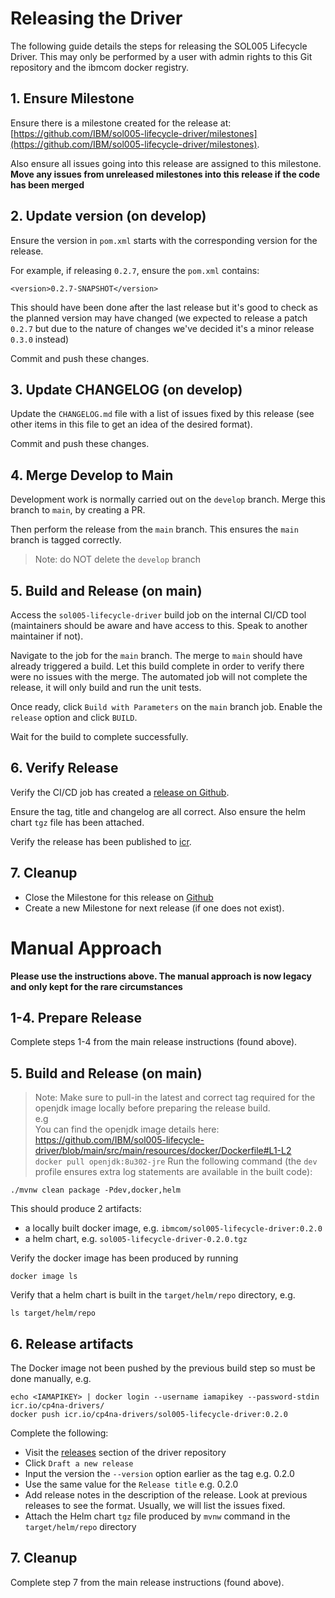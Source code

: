 # Releasing the Driver

The following guide details the steps for releasing the SOL005 Lifecycle Driver. This may only be performed by a user with admin rights to this Git repository and the ibmcom docker registry.

## 1. Ensure Milestone

Ensure there is a milestone created for the release at: [https://github.com/IBM/sol005-lifecycle-driver/milestones](https://github.com/IBM/sol005-lifecycle-driver/milestones).

Also ensure all issues going into this release are assigned to this milestone. **Move any issues from unreleased milestones into this release if the code has been merged**

## 2. Update version (on develop)

Ensure the version in `pom.xml` starts with the corresponding version for the release.

For example, if releasing `0.2.7`, ensure the `pom.xml` contains:

```
<version>0.2.7-SNAPSHOT</version>
```

This should have been done after the last release but it's good to check as the planned version may have changed (we expected to release a patch `0.2.7` but due to the nature of changes we've decided it's a minor release `0.3.0` instead)

Commit and push these changes.

## 3. Update CHANGELOG (on develop)

Update the `CHANGELOG.md` file with a list of issues fixed by this release (see other items in this file to get an idea of the desired format).

Commit and push these changes.

## 4. Merge Develop to Main

Development work is normally carried out on the `develop` branch. Merge this branch to `main`, by creating a PR.

Then perform the release from the `main` branch. This ensures the `main` branch is tagged correctly.

> Note: do NOT delete the `develop` branch

## 5. Build and Release (on main)  

Access the `sol005-lifecycle-driver` build job on the internal CI/CD tool (maintainers should be aware and have access to this. Speak to another maintainer if not).

Navigate to the job for the `main` branch. The merge to `main` should have already triggered a build. Let this build complete in order to verify there were no issues with the merge. The automated job will not complete the release, it will only build and run the unit tests.

Once ready, click `Build with Parameters` on the `main` branch job. Enable the `release` option and click `BUILD`.

Wait for the build to complete successfully.

## 6. Verify Release

Verify the CI/CD job has created a [release on Github](https://github.com/IBM/sol005-lifecycle-driver/releases).

Ensure the tag, title and changelog are all correct. Also ensure the helm chart `tgz` file has been attached.

Verify the release has been published to [icr](icr.io/cp4na-drivers).

## 7. Cleanup

- Close the Milestone for this release on [Github](https://github.com/IBM/sol005-lifecycle-driver/milestones)
- Create a new Milestone for next release (if one does not exist).

# Manual Approach

**Please use the instructions above. The manual approach is now legacy and only kept for the rare circumstances**

## 1-4. Prepare Release

Complete steps 1-4 from the main release instructions (found above).

## 5. Build and Release (on main)  

> Note: Make sure to pull-in the latest and correct tag required for the openjdk image locally before preparing the release build.  
> e.g  
> You can find the openjdk image details here: https://github.com/IBM/sol005-lifecycle-driver/blob/main/src/main/resources/docker/Dockerfile#L1-L2  
> `docker pull openjdk:8u302-jre`
Run the following command (the `dev` profile ensures extra log statements are available in the built code):
```
./mvnw clean package -Pdev,docker,helm
```

This should produce 2 artifacts:
- a locally built docker image, e.g. `ibmcom/sol005-lifecycle-driver:0.2.0`
- a helm chart, e.g. `sol005-lifecycle-driver-0.2.0.tgz`

Verify the docker image has been produced by running
```
docker image ls
```

Verify that a helm chart is built in the `target/helm/repo` directory, e.g.
```
ls target/helm/repo
```

## 6. Release artifacts

The Docker image not been pushed by the previous build step so must be done manually, e.g.
```
echo <IAMAPIKEY> | docker login --username iamapikey --password-stdin icr.io/cp4na-drivers/
docker push icr.io/cp4na-drivers/sol005-lifecycle-driver:0.2.0
```

Complete the following:

- Visit the [releases](https://github.com/IBM/sol005-lifecycle-driver/releases) section of the driver repository
- Click `Draft a new release`
- Input the version the `--version` option earlier as the tag e.g. 0.2.0
- Use the same value for the `Release title` e.g. 0.2.0
- Add release notes in the description of the release. Look at previous releases to see the format. Usually, we will list the issues fixed.
- Attach the Helm chart `tgz` file produced by `mvnw` command in the `target/helm/repo` directory

## 7. Cleanup

Complete step 7 from the main release instructions (found above).
